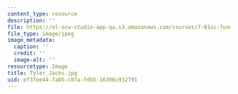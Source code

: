 ```yaml
---
content_type: resource
description: ''
file: https://ol-ocw-studio-app-qa.s3.amazonaws.com/courses/7-01sc-fundamentals-of-biology-fall-2011/ef37ee447ab5c07afdb516306c932791_Tyler_Jacks.jpg
file_type: image/jpeg
image_metadata:
  caption: ''
  credit: ''
  image-alt: ''
resourcetype: Image
title: Tyler_Jacks.jpg
uid: ef37ee44-7ab5-c07a-fdb5-16306c932791
---
```

